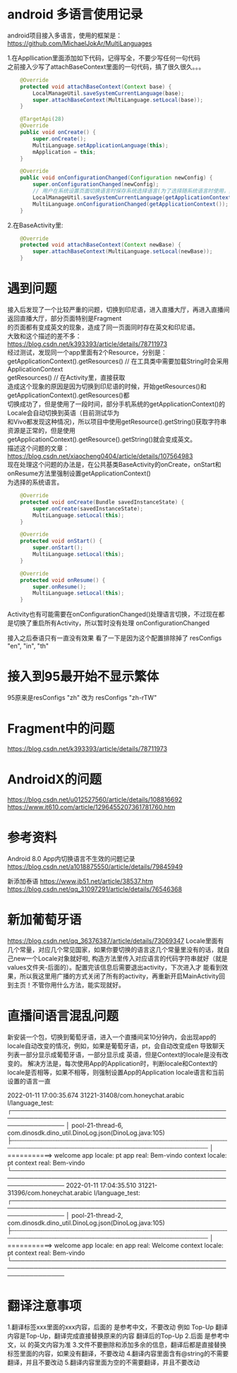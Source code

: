 # android 多语言使用记录  
android项目接入多语言，使用的框架是：https://github.com/MichaelJokAr/MultiLanguages  

1.在Appllication里面添加如下代码，记得写全，不要少写任何一句代码  
之前接入少写了attachBaseContext里面的一句代码，搞了很久很久。。。  
```Java
    @Override
    protected void attachBaseContext(Context base) {
        LocalManageUtil.saveSystemCurrentLanguage(base);
        super.attachBaseContext(MultiLanguage.setLocal(base));
    }

    @TargetApi(28)
    @Override
    public void onCreate() {
        super.onCreate();
        MultiLanguage.setApplicationLanguage(this);
        mApplication = this;
    }

    @Override
    public void onConfigurationChanged(Configuration newConfig) {
        super.onConfigurationChanged(newConfig);
        // 用户在系统设置页面切换语言时保存系统选择语言(为了选择随系统语言时使用，如果不保存，切换语言后就拿不到了）
        LocalManageUtil.saveSystemCurrentLanguage(getApplicationContext(), newConfig);
        MultiLanguage.onConfigurationChanged(getApplicationContext());
    }
```
2.在BaseActivity里:  
```Java
    @Override
    protected void attachBaseContext(Context newBase) {
        super.attachBaseContext(MultiLanguage.setLocal(newBase));
    }
```

# 遇到问题  
接入后发现了一个比较严重的问题，切换到印尼语，进入直播大厅，再进入直播间返回直播大厅，部分页面特别是Fragment  
的页面都有变成英文的现象，造成了同一页面同时存在英文和印尼语。  
大致和这个描述的差不多：https://blog.csdn.net/k393393/article/details/78711973  
经过测试，发现同一个app里面有2个Resource，分别是：  
getApplicationContext().getResources() // 在工具类中需要加载String时会采用ApplicationContext  
getResources() // 在Activity里，直接获取  
造成这个现象的原因是因为切换到印尼语的时候，开始getResources()和getApplicationContext().getResources()都  
切换成功了，但是使用了一段时间，部分手机系统的getApplicationContext()的Locale会自动切换到英语（目前测试华为  
和Vivo都发现这种情况)，所以项目中使用getResource().getString()获取字符串资源是正常的，但是使用  
getApplicationContext().getResource().getString()就会变成英文。  
描述这个问题的文章：https://blog.csdn.net/xiaocheng0404/article/details/107564983  
现在处理这个问题的办法是，在公共基类BaseActivity的onCreate，onStart和onResume方法里强制设置getApplicationContext()  
为选择的系统语言。  
```Java
    @Override
    protected void onCreate(Bundle savedInstanceState) {
        super.onCreate(savedInstanceState);
        MultiLanguage.setLocal(this);
    }

    @Override
    protected void onStart() {
        super.onStart();
        MultiLanguage.setLocal(this);
    }

    @Override
    protected void onResume() {
        super.onResume();
        MultiLanguage.setLocal(this);
    }
```
Activity也有可能需要在onConfigurationChanged()处理语言切换，不过现在都是切换了重启所有Activity，所以暂时没有处理
onConfigurationChanged

接入之后泰语只有一直没有效果
看了一下是因为这个配置排除掉了
        resConfigs "en", "in", "th"

# 接入到95最开始不显示繁体
95原来是resConfigs "zh"
改为
resConfigs "zh-rTW"

# Fragment中的问题  
https://blog.csdn.net/k393393/article/details/78711973  

# AndroidX的问题  
https://blog.csdn.net/u012527560/article/details/108816692  
https://www.it610.com/article/1296455207361781760.htm  

# 参考资料
Android 8.0 App内切换语言不生效的问题记录
https://blog.csdn.net/a1018875550/article/details/79845949

新添加泰语
https://www.jb51.net/article/38537.htm
https://blog.csdn.net/qq_31097291/article/details/76546368

# 新加葡萄牙语
https://blog.csdn.net/qq_36376387/article/details/73069347
Locale里面有几个常量，对应几个常见国家，如果你要切换的语言这几个常量里没有的话，就自己new一个Locale对象就好啦,
构造方法里传入对应语言的代码字符串就好（就是values文件夹-后面的）。配置完该信息后需要退出activity，下次进入才
能看到效果，所以我这里用广播的方式关闭了所有的activity，再重新开启MainActivity回到主页！不管你用什么方法，能实现就好。

# 直播间语言混乱问题
新安装一个包，切换到葡萄牙语，进入一个直播间呆10分钟内，会出现app的locale自动改变的情况，例如，如果是葡萄牙语，pt，会自动改变成en
导致聊天列表一部分显示成葡萄牙语，一部分显示成 英语，但是Context的locale是没有改变的。
解决方法是，每次使用App的Application时，判断locale和Context的locale是否相等，如果不相等，则强制设置App的Application locale语言和当前设置的语言一直

2022-01-11 17:00:35.674 31221-31408/com.honeychat.arabic I/language_test:  
    ┌────────────────────────────────────────────────────────────────────────────────────────────────────────────────
    │ pool-21-thread-6, com.dinosdk.dino_util.DinoLog.json(DinoLog.java:105)
    ├┄┄┄┄┄┄┄┄┄┄┄┄┄┄┄┄┄┄┄┄┄┄┄┄┄┄┄┄┄┄┄┄┄┄┄┄┄┄┄┄┄┄┄┄┄┄┄┄┄┄┄┄┄┄┄┄┄┄┄┄┄┄┄┄┄┄┄┄┄┄┄┄┄┄┄┄┄┄┄┄┄┄┄┄┄┄┄┄┄┄┄┄┄┄┄┄┄┄┄┄┄┄┄┄┄┄┄┄┄┄┄┄
    │ ===========> welcome app locale: pt   app real: Bem-vindo    context locale: pt   context real: Bem-vindo 
    └────────────────────────────────────────────────────────────────────────────────────────────────────────────────
2022-01-11 17:04:35.510 31221-31396/com.honeychat.arabic I/language_test:  
    ┌────────────────────────────────────────────────────────────────────────────────────────────────────────────────
    │ pool-21-thread-2, com.dinosdk.dino_util.DinoLog.json(DinoLog.java:105)
    ├┄┄┄┄┄┄┄┄┄┄┄┄┄┄┄┄┄┄┄┄┄┄┄┄┄┄┄┄┄┄┄┄┄┄┄┄┄┄┄┄┄┄┄┄┄┄┄┄┄┄┄┄┄┄┄┄┄┄┄┄┄┄┄┄┄┄┄┄┄┄┄┄┄┄┄┄┄┄┄┄┄┄┄┄┄┄┄┄┄┄┄┄┄┄┄┄┄┄┄┄┄┄┄┄┄┄┄┄┄┄┄┄
    │ ===========> welcome app locale: en   app real: Welcome    context locale: pt   context real: Bem-vindo 
    └────────────────────────────────────────────────────────────────────────────────────────────────────────────────



# 翻译注意事项
1.翻译标签<string>xxx</string>里面的xxx内容，后面的 <!-- --> 是参考中文，不要改动
例如 <string name="dino_common_charge">Top-Up</string> <!-- 充值 -->
翻译内容是Top-Up，翻译完成直接替换原来的内容
<string name="dino_common_charge">翻译后的Top-Up</string> <!-- 充值 -->
2.后面<!-- --> 是参考中文，以<string> </string>的英文内容为准
3.文件不要删除和添加多余的信息，翻译后都是直接替换<string> </string>标签里面的内容，如果没有翻译，不要改动
4.翻译内容里面含有@string的不需要翻译，并且不要改动
5.翻译内容里面为空的不需要翻译，并且不要改动













